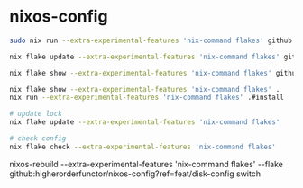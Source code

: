 # nixos-config

```sh
sudo nix run --extra-experimental-features 'nix-command flakes' github:higherorderfunctor/nixos-config?ref=feat/disk-config#install

nix flake update --extra-experimental-features 'nix-command flakes' github:higherorderfunctor/nixos-config?ref=feat/disk-config

nix flake show --extra-experimental-features 'nix-command flakes' github:higherorderfunctor/nixos-config?ref=feat/disk-config

nix flake show --extra-experimental-features 'nix-command flakes' .
nix run --extra-experimental-features 'nix-command flakes' .#install

# update lock
nix flake update --extra-experimental-features 'nix-command flakes'

# check config
nix flake check --extra-experimental-features 'nix-command flakes'
```

nixos-rebuild --extra-experimental-features 'nix-command flakes' --flake github:higherorderfunctor/nixos-config?ref=feat/disk-config switch
